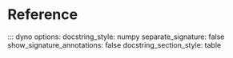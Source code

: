 # Reference

::: dyno
    options:
        docstring_style: numpy
        separate_signature: false
        show_signature_annotations: false
        docstring_section_style: table